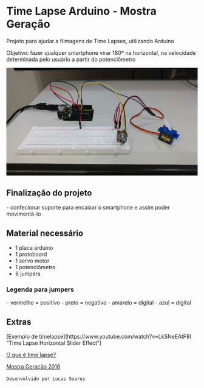 # Time Lapse Arduino - Mostra Geração
Projeto para ajudar a filmagens de Time Lapses, utilizando Arduino

Objetivo: fazer qualquer smartphone virar 180º na horizontal, na velocidade determinada pelo usuário a partir do potenciômetro

![alt tag](https://github.com/LucasSoaress/TimelapseArduino/blob/master/images/image1.jpeg?raw=true)
<h2>Finalização do projeto</h2>
- confecionar suporte para encaixar o smartphone e assim poder movimentá-lo


<h2>Material necessário</h2>

- 1 placa arduino 
- 1 protoboard
- 1 servo motor
- 1 potenciômetro
- 8 jumpers

<h3>Legenda para jumpers</h3>
- vermelho = positivo
- preto = negativo
- amarelo = digital
- azul = digital


<h2>Extras</h2>
[Exemplo de timelapse](https://www.youtube.com/watch?v=LkSNeEAtF8I "Time Lapse Horizontal Slider Effect")

[O que é time lapse?](http://maquinna.com.br/blog/referencia/339/o-que-e-time-lapse/ "O que é time lapse?")

[Mostra Geração 2016](http://www.festivaldorio.com.br/br/noticias/inscricoes-abertas-para-as-oficinas-geracao-de-2016 "Conheça o Mostra Geração")

``Desenvolvido por Lucas Soares``
